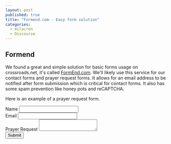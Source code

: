 ```yaml
---
layout: post
published: true
title: "Formend.com - Easy form solution"
categories: 
  - milacron
  - Discourse
---
```


## Formend

We found a great and simple solution for basic forms usage on crossroads.net, it's called [FormEnd.com](https://formend.com/). We'll likely use this service for our contact forms and prayer request forms. It allows for an email address to be notified after form submission which is critical for contact forms. It also has some spam prevention like honey pots and reCAPTCHA.

Here is an example of a prayer request form.

<div class="container-fluid">
  <div class="row">
    <span class="col-md-4">   
    <form method="post" action="https://formend.com/f/0faf398f2c" enctype="multipart/form-data" role="form">
    <div class="form-group">
	<input type="hidden" name="em-0faf398f2c">
      <label class="control-label">Name</label>
      <input class="textinput form-control" type="text" name="name" placeholder="">
     </div>
     <div class="form-group">
      <label class="control-label">Email</label>
      <input class="textinput form-control" type="text" placeholder="" name="email">
      </div>
      <div class="form-group">
      <label class="control-label">Prayer Request</label>
      <textarea placeholder="" name="prayer-request" class="form-control"></textarea>
      </div>
      <input class="btn btn-primary" type="submit" value="Submit">
      </form>
    </span>
  </div>
</div>